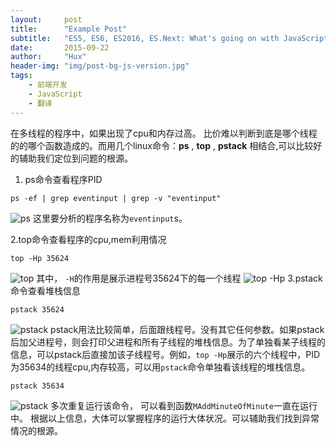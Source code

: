 ```yaml
---
layout:     post
title:      "Example Post"
subtitle:   "ES5, ES6, ES2016, ES.Next: What's going on with JavaScript versioning?"
date:       2015-09-22
author:     "Hux"
header-img: "img/post-bg-js-version.jpg"
tags:
    - 前端开发
    - JavaScript
    - 翻译
---
```






  在多线程的程序中，如果出现了cpu和内存过高。 比价难以判断到底是哪个线程的的哪个函数造成的。而用几个linux命令：__ps__ ,  __top__ , __pstack__ 相结合,可以比较好的辅助我们定位到问题的根源。

 1. ps命令查看程序PID
```shell
ps -ef | grep eventinput | grep -v "eventinput"
```
![ps](http://pa5sgvs11.bkt.clouddn.com/ps.PNG)
这里要分析的程序名称为`eventinput`s。

2.top命令查看程序的cpu,mem利用情况
```shell
top -Hp 35624
```
![top](http://pa5sgvs11.bkt.clouddn.com/top.PNG)
其中， `-H`的作用是展示进程号35624下的每一个线程
![top -Hp](http://pa5sgvs11.bkt.clouddn.com/top1.PNG)
3.pstack命令查看堆栈信息
```shell
pstack 35624
```
![pstack](http://pa5sgvs11.bkt.clouddn.com/pstack.PNG)
pstack用法比较简单，后面跟线程号。没有其它任何参数。如果pstack后加父进程号，则会打印父进程和所有子线程的堆栈信息。为了单独看某子线程的信息，可以pstack后直接加该子线程号。例如，`top -Hp`展示的六个线程中，PID为35634的线程cpu,内存较高，可以用`pstack`命令单独看该线程的堆栈信息。
```shell
pstack 35634
```
![pstack](http://pa5sgvs11.bkt.clouddn.com/pstack1.PNG)
多次重复运行该命令， 可以看到函数`MAddMinuteOfMinute`一直在运行中。
根据以上信息，大体可以掌握程序的运行大体状况。可以辅助我们找到异常情况的根源。
